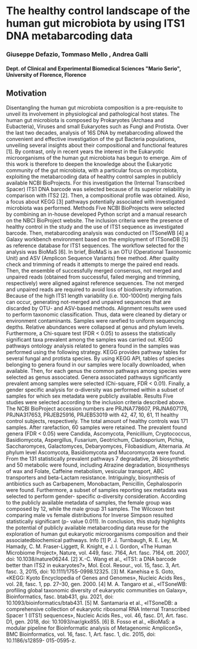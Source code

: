# The healthy control landscape of the human gut microbiota by using ITS1 DNA metabarcoding data
### Giuseppe Defazio, Tommaso Mello , Andrea Galli
#### Dept. of Clinical and Experimental Biomedical Sciences "Mario Serio", University of Florence, Florence

## Motivation
Disentangling the human gut microbiota composition is a pre-requisite to unveil its involvement
in physiological and pathological host states. The human gut microbiota is composed by
Prokaryotes (Archaea and Eubacteria), Viruses and small Eukaryotes such as Fungi and Protista.
Over the last two decades, analysis of 16S DNA by metabarcoding allowed the convenient and
effective investigation of the gut Bacteria populations, unveiling several insights about their
compositional and functional features [1]. By contrast, only in recent years the interest in the
Eukaryotic microorganisms of the human gut microbiota has begun to emerge.
Aim of this work is therefore to deepen the knowledge about the Eukaryotic community of the
gut microbiota, with a particular focus on mycobiota, exploiting the metabarcoding data of
healthy control samples in publicly available NCBI BioProjects. For this investigation the
(Internal Transcribed Spacer) ITS1 DNA barcode was selected because of its superior reliability
in comparison with ITS2 [2]. Then, a compositional profile was obtained. Also, a focus about
KEGG [3] pathways potentially associated with investigated microbiota was performed.
Methods
Five NCBI BioProjects were selected by combining an in-house developed Python script and a
manual research on the NBCI BioProject website. The inclusion criteria were the presence of
healthy control in the study and the use of ITS1 sequence as investigated barcode. Then,
metabarcoding analysis was conducted on ITSoneWB [4] a Galaxy workbench environment
based on the employment of ITSoneDB [5] as reference database for ITS1 sequences. The
workflow selected for the analysis was BioMaS [6]. In brief, BioMaS is an OTU (Operational
Taxonomic Unit) and ASV (Amplicon Sequence Variants) free method. After quality check and
trimming of reads it attempts to merge the paired end reads. Then, the ensemble of successfully
merged consensus, not merged and unpaired reads (obtained from successful, failed merging
and trimming, respectively) were aligned against reference sequences. The not merged and
unpaired reads are required to avoid loss of biodiversity information. Because of the high ITS1
length variability (i.e. 100-1000nt) merging fails can occur, generating not-merged and unpaired
sequences that are discarded by OTU- and ASV-based methods. Alignment results were used to
perform taxonomic classification.
Thus, data were cleaned by dietary or environment contaminants. Samples were rarefied to
uniform sequencing depths. Relative abundances were collapsed at genus and phylum levels.
Furthermore, a Chi-square test (FDR < 0.05) to assess the statistically significant taxa prevalent
among the samples was carried out.
KEGG pathways ontology analysis related to genera found in the samples was performed using
the following strategy. KEGG provides pathway tables for several fungal and protista species. By
using KEGG API, tables of species belonging to genera found in our samples were locally
downloaded, when available. Then, for each genus the common pathways among species were
selected as genus associated. Genera associated pathways significantly prevalent among
samples were selected (Chi-square, FDR < 0.01).
Finally, a gender specific analysis for α-diversity was performed within a subset of samples for
which sex metadata were publicly available.
Results
Five studies were selected according to the inclusion criteria described above. The NCBI
BioProject accession numbers are PRJNA778607, PRJNA607176, PRJNA317653, PRJEB25916,
PRJEB53019 with 42, 47, 10, 61, 11 healthy control subjects, respectively. The total amount of
healthy controls was 171 samples. After rarefaction, 60 samples were retained. The prevalent
found genera (FDR < 0.05) were Candida, Ascomycota, Penicillium, Cryptococcus,
Basidiomycota, Aspergillus, Fusarium, Geotrichum, Cladosporium, Pichia, Saccharomyces,
Galactomyces, Debaryomyces, Filobasidium, Alternaria. At phylum level Ascomycota,
Basidiomycota and Mucoromycota were found.
From the 131 statistically prevalent pathways 7 degradative, 26 biosynthetic and 50 metabolic
were found, including Atrazine degradation, biosynthesys of wax and Folate, Caffeine
metabolism, vesicular transport, ABC transporters and beta-Lactam resistance. Intriguingly,
biosynthesis of antibiotics such as Carbapenem, Monobactam, Penicillin, Cephalosporin were
found.
Furthermore, a subset of samples reporting sex metadata was selected to perform gender-
specific α-diversity consideration. According to the publicly available metadata of samples, the
female group was composed by 12, while the male group 31 samples. The Wilcoxon test
comparing male vs female distributions for Inverse Simpson resulted statistically significant (p-
value 0.011).
In conclusion, this study highlights the potential of publicly available metabarcoding data reuse
for the exploration of human gut eukaryotic microorganisms composition and their associatedbiochemical pathways.
Info
[1] P. J. Turnbaugh, R. E. Ley, M. Hamady, C. M. Fraser-Liggett, R. Knight, e J. I. Gordon, «The
Human Microbiome Project», Nature, vol. 449, fasc. 7164, Art. fasc. 7164, ott. 2007, doi:
10.1038/nature06244.
[2] X.-C. Wang et al., «ITS1: a DNA barcode better than ITS2 in eukaryotes?», Mol. Ecol.
Resour., vol. 15, fasc. 3, Art. fasc. 3, 2015, doi: 10.1111/1755-0998.12325.
[3] M. Kanehisa e S. Goto, «KEGG: Kyoto Encyclopedia of Genes and Genomes», Nucleic Acids
Res., vol. 28, fasc. 1, pp. 27–30, gen. 2000.
[4] M. A. Tangaro et al., «ITSoneWB: profiling global taxonomic diversity of eukaryotic
communities on Galaxy», Bioinformatics, fasc. btab431, giu. 2021, doi:
10.1093/bioinformatics/btab431.
[5] M. Santamaria et al., «ITSoneDB: a comprehensive collection of eukaryotic ribosomal RNA
Internal Transcribed Spacer 1 (ITS1) sequences», Nucleic Acids Res., vol. 46, fasc. D1, Art. fasc.
D1, gen. 2018, doi: 10.1093/nar/gkx855.
[6] B. Fosso et al., «BioMaS: a modular pipeline for Bioinformatic analysis of Metagenomic
AmpliconS», BMC Bioinformatics, vol. 16, fasc. 1, Art. fasc. 1, dic. 2015, doi: 10.1186/s12859-
015-0595-z.